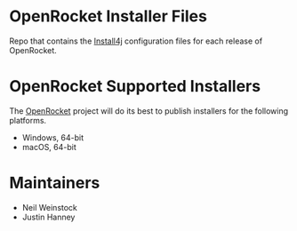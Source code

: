 # OpenRocket Installer Files
Repo that contains the [Install4j](https://www.ej-technologies.com/products/install4j/overview.html) configuration files for each release of OpenRocket.

# OpenRocket Supported Installers
The [OpenRocket](http://www.openrocket.info) project will do its best to publish installers for the following platforms.
* Windows, 64-bit
* macOS, 64-bit

# Maintainers
* Neil Weinstock 
* Justin Hanney